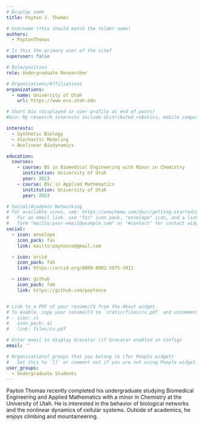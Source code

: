 ```yaml
---
# Display name
title: Payton J. Thomas

# Username (this should match the folder name)
authors:
  - PaytonThomas

# Is this the primary user of the site?
superuser: false

# Role/position
role: Undergraduate Researcher

# Organizations/Affiliations
organizations:
  - name: University of Utah
    url: https://www.ece.utah.edu

# Short bio (displayed in user profile at end of posts)
#bio: My research interests include distributed robotics, mobile computing and programmable matter.

interests:
  - Synthetic Biology
  - Stochastic Modeling
  - Nonlinear Biodynamics

education:
  courses:
    - course: BS in Biomedical Engineering with Minor in Chemistry
      institution: University of Utah
      year: 2023
    - course: BSc in Applied Mathematics
      institution: University of Utah
      year: 2023

# Social/Academic Networking
# For available icons, see: https://wowchemy.com/docs/getting-started/page-builder/#icons
#   For an email link, use "fas" icon pack, "envelope" icon, and a link in the
#   form "mailto:your-email@example.com" or "#contact" for contact widget.
social:
  - icon: envelope
    icon_pack: fas
    link: mailto:paytonco@gmail.com

  - icon: orcid
    icon_pack: fab
    link: https://orcid.org/0000-0002-5075-3911

  - icon: github
    icon_pack: fab
    link: https://github.com/paytonco


# Link to a PDF of your resume/CV from the About widget.
# To enable, copy your resume/CV to `static/files/cv.pdf` and uncomment the lines below.
# - icon: cv
#   icon_pack: ai
#   link: files/cv.pdf

# Enter email to display Gravatar (if Gravatar enabled in Config)
email: ''

# Organizational groups that you belong to (for People widget)
#   Set this to `[]` or comment out if you are not using People widget.
user_groups:
  - Undergraduate Students
---
```


Payton Thomas recently completed his undergraduate studying Biomedical Engineering and Applied Mathematics with a minor in Chemistry at the University of Utah. He is interested in the behavior of biological networks and the nonlinear dynamics of cellular systems. Outside of academics, he enjoys climbing and mountaineering.
